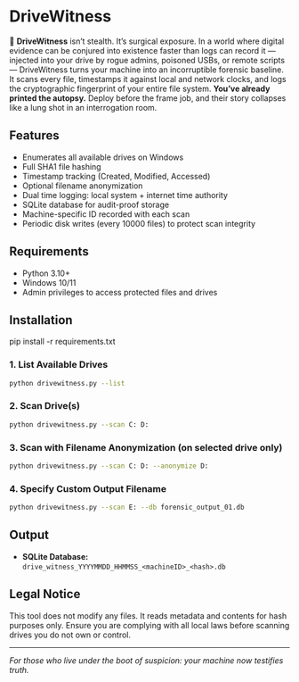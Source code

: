 # DriveWitness

🔪 **DriveWitness** isn’t stealth. It’s surgical exposure. In a world where digital evidence can be conjured into existence faster than logs can record it — injected into your drive by rogue admins, poisoned USBs, or remote scripts — DriveWitness turns your machine into an incorruptible forensic baseline. It scans every file, timestamps it against local and network clocks, and logs the cryptographic fingerprint of your entire file system. **You’ve already printed the autopsy.** Deploy before the frame job, and their story collapses like a lung shot in an interrogation room.

## Features
- Enumerates all available drives on Windows
- Full SHA1 file hashing
- Timestamp tracking (Created, Modified, Accessed)
- Optional filename anonymization
- Dual time logging: local system + internet time authority
- SQLite database for audit-proof storage
- Machine-specific ID recorded with each scan
- Periodic disk writes (every 10000 files) to protect scan integrity

## Requirements
- Python 3.10+
- Windows 10/11
- Admin privileges to access protected files and drives

## Installation
pip install -r requirements.txt

### 1. List Available Drives

```bash
python drivewitness.py --list
```

### 2. Scan Drive(s)

```bash
python drivewitness.py --scan C: D:
```

### 3. Scan with Filename Anonymization (on selected drive only)

```bash
python drivewitness.py --scan C: D: --anonymize D:
```

### 4. Specify Custom Output Filename

```bash
python drivewitness.py --scan E: --db forensic_output_01.db
```

## Output

- **SQLite Database:** `drive_witness_YYYYMMDD_HHMMSS_<machineID>_<hash>.db`

## Legal Notice

This tool does not modify any files. It reads metadata and contents for hash purposes only. Ensure you are complying with all local laws before scanning drives you do not own or control.

---

*For those who live under the boot of suspicion: your machine now testifies truth.*



